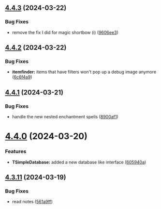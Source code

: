 ## [4.4.3](https://github.com/Torwent/SRL-T/compare/v4.4.2...v4.4.3) (2024-03-22)


### Bug Fixes

* remove the fix I did for magic shortbow (i) ([9606ee3](https://github.com/Torwent/SRL-T/commit/9606ee3bf46feaa329bca79b6d701bf4cda6ccda))



## [4.4.2](https://github.com/Torwent/SRL-T/compare/v4.4.1...v4.4.2) (2024-03-22)


### Bug Fixes

* **itemfinder:** items that have filters won't pop up a debug image anymore ([6c6f4a9](https://github.com/Torwent/SRL-T/commit/6c6f4a97ab2b6cc6023260c5a6c1e2d911364aab))



## [4.4.1](https://github.com/Torwent/SRL-T/compare/v4.4.0...v4.4.1) (2024-03-21)


### Bug Fixes

* handle the new nested enchantment spells ([8900af1](https://github.com/Torwent/SRL-T/commit/8900af199902d2347560c4c12a49848f6c2ebd2f))



# [4.4.0](https://github.com/Torwent/SRL-T/compare/v4.3.11...v4.4.0) (2024-03-20)


### Features

* **TSimpleDatabase:** added a new database like interface ([605940a](https://github.com/Torwent/SRL-T/commit/605940a67ffec592bab83228708a98691d8bfbb4))



## [4.3.11](https://github.com/Torwent/SRL-T/compare/v4.3.10...v4.3.11) (2024-03-19)


### Bug Fixes

* read notes ([561a9ff](https://github.com/Torwent/SRL-T/commit/561a9ff6ef8c3f00b84e10b437a93840eb7e7c80))




